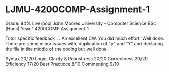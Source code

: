 # LJMU-4200COMP-Assignment-1
Grade: 94% Liverpool John Moores University - Computer Science BSc (Hons) Year 1 4200COMP Assignment 1

Tutor specific feedback . . An excellent CW. You did much effort. Well done. There are some minor issues with, duplication of "y" and "Y" and declaring the file in the middle of the coding but well done.

Syntax 20/20
Logic, Clarity & Robustness 20/20
Correctness 20/20
Efficiency 17/20
Best Practicce 8/10
Commenting 9/10
